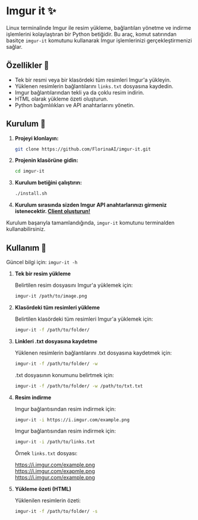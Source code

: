 # Imgur it ✨

Linux terminalinde Imgur ile resim yükleme, bağlantıları yönetme ve indirme işlemlerini kolaylaştıran bir Python betiğidir. Bu araç, komut satırından basitçe `imgur-it` komutunu kullanarak Imgur işlemlerinizi gerçekleştirmenizi sağlar.
 
## Özellikler 🌸

- Tek bir resmi veya bir klasördeki tüm resimleri Imgur'a yükleyin.
- Yüklenen resimlerin bağlantılarını `links.txt` dosyasına kaydedin.
- Imgur bağlantılarından tekli ya da çoklu resim indirin.
- HTML olarak yükleme özeti oluşturun.
- Python bağımlılıkları ve API anahtarlarını yönetin.

## Kurulum 💖

1. **Projeyi klonlayın:**
   ```bash
   git clone https://github.com/FlorinaAI/imgur-it.git
   ```

2. **Projenin klasörüne gidin:**
   ```bash
   cd imgur-it
   ```

3. **Kurulum betiğini çalıştırın:**
    ```bash
    ./install.sh
    ```
4. **Kurulum sırasında sizden Imgur API anahtarlarınızı girmeniz istenecektir. [Client oluşturun!](https://api.imgur.com/oauth2/addclient)**
   
Kurulum başarıyla tamamlandığında, `imgur-it` komutunu terminalden kullanabilirsiniz.

## Kullanım 🎀

Güncel bilgi için: `imgur-it -h`

1. **Tek bir resim yükleme**

   Belirtilen resim dosyasını Imgur'a yüklemek için:

   ```bash
   imgur-it /path/to/image.png
   ```

2. **Klasördeki tüm resimleri yükleme**

   Belirtilen klasördeki tüm resimleri Imgur'a yüklemek için:

   ```bash
   imgur-it -f /path/to/folder/
   ```

3. **Linkleri .txt dosyasına kaydetme**

   Yüklenen resimlerin bağlantılarını .txt dosyasına kaydetmek için:

   ```bash
   imgur-it -f /path/to/folder/ -w
   ```
   .txt dosyasının konumunu belirtmek için:

   ```bash
   imgur-it -f /path/to/folder/ -w /path/to/txt.txt
   ```

4. **Resim indirme**

   Imgur bağlantısından resim indirmek için:

   ```bash
   imgur-it -i https://i.imgur.com/example.png
   ```
   
   Imgur bağlantısından resim indirmek için:

   ```bash
   imgur-it -i /path/to/links.txt
   ```
   Örnek `links.txt` dosyası:

   https://i.imgur.com/example.png  
   https://i.imgur.com/exapmle.png  
   https://i.imgur.com/example.png

5. **Yükleme özeti (HTML)**

   Yüklenilen resimlerin özeti:

   ```bash
   imgur-it -f /path/to/folder/ -s
   ```  
